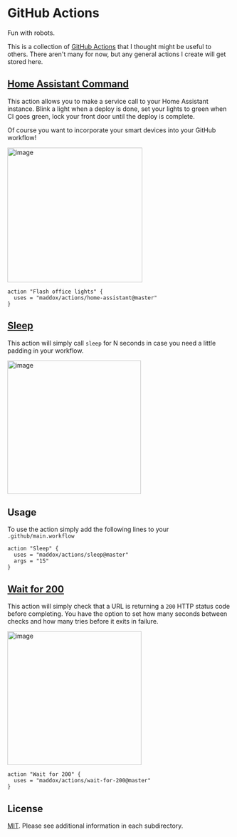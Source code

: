 # GitHub Actions

Fun with robots.

This is a collection of [GitHub Actions](https://github.com/features/actions) that I thought might be useful to others.
There aren't many for now, but any general actions I create will get stored here.

## [Home Assistant Command](home-assistant)

This action allows you to make a service call to your Home Assistant instance.
Blink a light when a deploy is done, set your lights to green when CI goes green,
lock your front door until the deploy is complete.

Of course you want to incorporate your smart devices into your GitHub workflow!

<img width="303" alt="image" src="https://user-images.githubusercontent.com/260/47250759-603f2780-d3f5-11e8-9305-e65723aaee6c.png">


```
action "Flash office lights" {
  uses = "maddox/actions/home-assistant@master"
}
```

## [Sleep](sleep)

This action will simply call `sleep` for N seconds in case you need a little
padding in your workflow.

<img width="300" alt="image" src="https://user-images.githubusercontent.com/260/47250532-ac3b9d80-d3f0-11e8-88af-9215c626da22.png">

## Usage

To use the action simply add the following lines to your `.github/main.workflow`

```
action "Sleep" {
  uses = "maddox/actions/sleep@master"
  args = "15"
}
```

## [Wait for 200](wait-for-200)

This action will simply check that a URL is returning a `200` HTTP status code
before completing. You have the option to set how many seconds between checks
and how many tries before it exits in failure.

<img width="301" alt="image" src="https://user-images.githubusercontent.com/260/47251250-fd9f5900-d3ff-11e8-9a4f-d15343e9c3a3.png">

```
action "Wait for 200" {
  uses = "maddox/actions/wait-for-200@master"
}
```


## License

[MIT](LICENSE). Please see additional information in each subdirectory.
